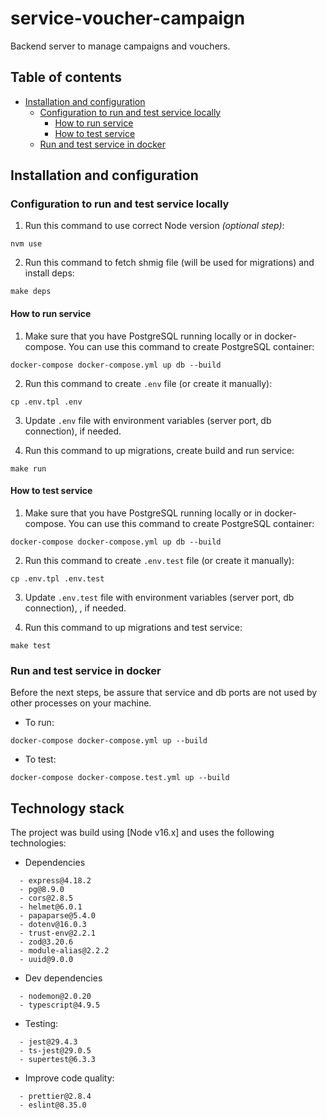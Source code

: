 # service-voucher-campaign

Backend server to manage campaigns and vouchers.

## Table of contents

- [Installation and configuration](#installation-and-configuration)
  - [Configuration to run and test service locally](#configuration-to-run-and-test-service-locally)
    - [How to run service](#how-to-run-service)
    - [How to test service](#how-to-test-service)
  - [Run and test service in docker](#run-and-test-service-in-docker)

## Installation and configuration

### Configuration to run and test service locally

1. Run this command to use correct Node version _(optional step)_:

```
nvm use
```

2. Run this command to fetch shmig file (will be used for migrations) and install deps:

```
make deps
```

#### How to run service

1. Make sure that you have PostgreSQL running locally or in docker-compose. You can use this command to create PostgreSQL container:

```
docker-compose docker-compose.yml up db --build
```

2. Run this command to create `.env` file (or create it manually):

```
cp .env.tpl .env
```

3. Update `.env` file with environment variables (server port, db connection), if needed.

4. Run this command to up migrations, create build and run service:

```
make run
```

#### How to test service

1. Make sure that you have PostgreSQL running locally or in docker-compose. You can use this command to create PostgreSQL container:

```
docker-compose docker-compose.yml up db --build
```

2. Run this command to create `.env.test` file (or create it manually):

```
cp .env.tpl .env.test
```

3. Update `.env.test` file with environment variables (server port, db connection), , if needed.

4. Run this command to up migrations and test service:

```
make test
```

### Run and test service in docker

Before the next steps, be assure that service and db ports are not used by other processes on your machine.

- To run:

```
docker-compose docker-compose.yml up --build
```

- To test:

```
docker-compose docker-compose.test.yml up --build
```

## Technology stack

The project was build using [Node v16.x] and uses the following technologies:

- Dependencies

```
  - express@4.18.2
  - pg@8.9.0
  - cors@2.8.5
  - helmet@6.0.1
  - papaparse@5.4.0
  - dotenv@16.0.3
  - trust-env@2.2.1
  - zod@3.20.6
  - module-alias@2.2.2
  - uuid@9.0.0
```

- Dev dependencies

```
  - nodemon@2.0.20
  - typescript@4.9.5
```

- Testing:

```
  - jest@29.4.3
  - ts-jest@29.0.5
  - supertest@6.3.3
```

- Improve code quality:

```
  - prettier@2.8.4
  - eslint@8.35.0
```
